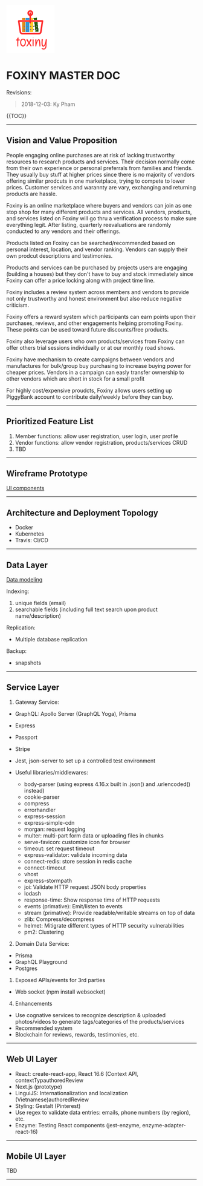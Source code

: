 ![logo](./foxiny_logo.png)

# FOXINY MASTER DOC

Revisions:

> 2018-12-03: Ky Pham

{{TOC}}

---

## Vision and Value Proposition

People engaging online purchases are at risk of lacking trustworthy resources to research products and services. Their decision normally come from their own experience or personal preferrals from families and friends. They usually buy stuff at higher prices since there is no majority of vendors offering similar prodcuts in one marketplace, trying to compete to lower prices. Customer services and warannty are vary, exchanging and returning products are hassle.

Foxiny is an online marketplace where buyers and vendors can join as one stop shop for many different products and services. All vendors, products, and services listed on Foxiny will go thru a verification process to make sure everything legit. After listing, quarterly reevaluations are randomly conducted to any vendors and their offerings.

Products listed on Foxiny can be searched/recommended based on personal interest, location, and vendor ranking. Vendors can supply their own prodcut descriptions and testimonies.

Products and services can be purchased by projects users are engaging (building a houses) but they don't have to buy and stock immediately since Foxiny can offer a price locking along with project time line.

Foxiny includes a review system across members and vendors to provide not only trustworthy and honest environment but also reduce negative criticism.

Foxiny offers a reward system which participants can earn points upon their purchases, reviews, and other engagements helping promoting Foxiny. These points can be used toward future discounts/free products.

Foxiny also leverage users who own products/services from Foxiny can offer others trial sessions individually or at our monthly road shows.

Foxiny have mechanism to create campaigns between vendors and manufactures for bulk/group buy purchasing to increase buying power for cheaper prices. Vendors in a campaign can easly transfer ownership to other vendors which are short in stock for a small profit

For highly cost/expensive proudcts, Foxiny allows users setting up PiggyBank account to contribute daily/weekly before they can buy.

---

## Prioritized Feature List

1. Member functions: allow user registration, user login, user profile
2. Vendor functions: allow vendor registration, products/services CRUD
3. TBD

---

## Wireframe Prototype

[UI components](../ui)

---

## Architecture and Deployment Topology

- Docker
- Kubernetes
- Travis: CI/CD

---

## Data Layer

[Data modeling](https://www.draw.io/#G19ZZtMWX6v6OcjEAS8qgbwZ_0qcAcVTz3)

Indexing:

1. unique fields (email)
2. searchable fields (including full text search upon product name/description)

Replication:

- Multiple database replication

Backup:

- snapshots

---

## Service Layer

1. Gateway Service:

- GraphQL: Apollo Server (GraphQL Yoga), Prisma
- Express
- Passport
- Stripe
- Jest, json-server to set up a controlled test environment
- Useful libraries/middlewares:

  - body-parser (using express 4.16.x built in .json() and .urlencoded() instead)
  - cookie-parser
  - compress
  - errorhandler
  - express-session
  - express-simple-cdn
  - morgan: request logging
  - multer: multi-part form data or uploading files in chunks
  - serve-favicon: customize icon for browser
  - timeout: set request timeout
  - express-validator: validate incoming data
  - connect-redis: store session in redis cache
  - connect-timeout
  - vhost
  - express-stormpath
  - joi: Validate HTTP request JSON body properties
  - lodash
  - response-time: Show response time of HTTP requests
  - events (primative): Emit/listen to events
  - stream (primative): Provide readable/writable streams on top of data
  - zlib: Compress/decompress
  - helmet: Mitigrate different types of HTTP security vulnerabilities
  - pm2: Clustering

2. Domain Data Service:

- Prisma
- GraphQL Playground
- Postgres

1. Exposed APIs/events for 3rd parties

- Web socket (npm install websocket)

4. Enhancements

- Use cognative services to recognize description & uploaded photos/videos to generate tags/categories of the products/services
- Recommended system
- Blockchain for reviews, rewards, testimonies, etc.

---

## Web UI Layer

- React: create-react-app, React 16.6 (Context API, contextTypauthoredReview
- Next.js (prototype)
- LinguiJS: Internationalization and localization (Vietnamese)authoredReview
- Styling: Gestalt (Pinterest)
- Use regex to validate data entries: emails, phone numbers (by region), etc.
- Enzyme: Testing React components (jest-enzyme, enzyme-adapter-react-16)

---

## Mobile UI Layer

TBD

---
